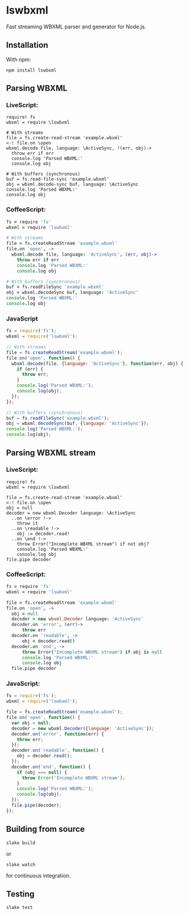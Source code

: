 lswbxml
=======

Fast streaming WBXML parser and generator for Node.js.

Installation
------------

With npm:

    npm install lswbxml

Parsing WBXML
-------------

### LiveScript: ###
```LiveScript
require! fs
wbxml = require \lswbxml

# With streams
file = fs.create-read-stream 'example.wbxml'
<-! file.on \open
wbxml.decode file, language: \ActiveSync, !(err, obj)->
  throw err if err
  console.log 'Parsed WBXML:'
  console.log obj

# With buffers (synchronous)
buf = fs.read-file-sync 'example.wbxml'
obj = wbxml.decode-sync buf, language: \ActiveSync
console.log 'Parsed WBXML:'
console.log obj
```

### CoffeeScript: ###
```CoffeeScript
fs = require 'fs'
wbxml = require 'lswbxml'

# With streams
file = fs.createReadStream 'example.wbxml'
file.on 'open', ->
  wbxml.decode file, language: 'ActiveSync', (err, obj)->
    throw err if err
    console.log 'Parsed WBXML:'
    console.log obj

# With buffers (synchronous)
buf = fs.readFileSync 'example.wbxml'
obj = wbxml.decodeSync buf, language: 'ActiveSync'
console.log 'Parsed WBXML:'
console.log obj
```

### JavaScript ###
```js
fs = require('fs');
wbxml = require('lswbxml');

// With streams
file = fs.createReadStream('example.wbxml');
file.on('open', function() {
  wbxml.decode(file, {language: 'ActiveSync'}, function(err, obj) {
    if (err) {
      throw err;
    }
    console.log('Parsed WBXML:');
    console.log(obj);
  });
});

// With buffers (synchronous)
buf = fs.readFileSync('example.wbxml');
obj = wbxml.decodeSync(buf, {language: 'ActiveSync'});
console.log('Parsed WBXML:');
console.log(obj);
```

Parsing WBXML stream
--------------------

### LiveScript: ###
```LiveScript
require! fs
wbxml = require \lswbxml

file = fs.create-read-stream 'example.wbxml'
<-! file.on \open
obj = null
decoder = new wbxml.Decoder language: \ActiveSync
  ..on \error !->
    throw it
  ..on \readable !->
    obj := decoder.read!
  ..on \end !->
    throw Error("Incomplete WBXML stream") if not obj?
    console.log 'Parsed WBXML:'
    console.log obj
file.pipe decoder
```

### CoffeeScript: ###
```CoffeeScript
fs = require 'fs'
wbxml = require 'lswbxml'

file = fs.createReadStream 'example.wbxml'
file.on 'open', ->
  obj = null
  decoder = new wbxml.Decoder language: 'ActiveSync'
  decoder.on 'error', (err)->
      throw err
  decoder.on 'readable', ->
      obj = decoder.read()
  decoder.on 'end', ->
      throw Error("Incomplete WBXML stream") if obj is null
      console.log 'Parsed WBXML:'
      console.log obj
  file.pipe decoder
```

### JavaScript: ###
```js
fs = require('fs');
wbxml = require('lswbxml');

file = fs.createReadStream('example.wbxml');
file.on('open', function() {
  var obj = null;
  decoder = new wbxml.Decoder({language: 'ActiveSync'});
  decoder.on('error', function(err) {
    throw err;
  });
  decoder.on('readable', function() {
    obj = decoder.read();
  });
  decoder.on('end', function() {
    if (obj === null) {
      throw Error('Incomplete WBXML stream');
    }
    console.log('Parsed WBXML:');
    console.log(obj);
  });
  file.pipe(decoder);
});
```


Building from source
--------------------

    slake build

or

    slake watch

for continuous integration.

Testing
-------

    slake test
